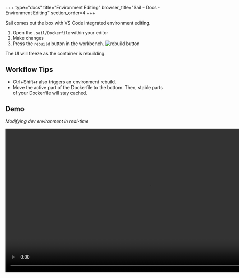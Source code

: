 +++
type="docs"
title="Environment Editing"
browser_title="Sail - Docs - Environment Editing"
section_order=4
+++

Sail comes out the box with VS Code integrated environment editing.

1. Open the `.sail/Dockerfile` within your editor
1. Make changes
1. Press the `rebuild` button in the workbench.
![rebuild button](/rebuild-button.png)

The UI will freeze as the container is rebuilding.

## Workflow Tips
-  Ctrl+Shift+r also triggers an environment rebuild.
-  Move the active part of the Dockerfile to the bottom. Then, stable parts of your Dockerfile will stay
cached.

## Demo
_Modifying dev environment in real-time_

<video width="900px" controls src="/environment-editing.mp4"></video>

